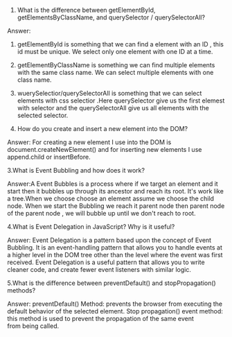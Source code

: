 1. What is the difference between getElementById, getElementsByClassName, and querySelector / querySelectorAll?

Answer:
1. getElementById is something that we can find a element with an ID , this id must be unique. We select only one element with one ID at a time.
2. getElementByClassName is something we can find multiple elements with the same class name. We can select multiple elements with one class name.
3. wuerySelectior/querySelectorAll is something that we can select elements with css selectior .Here querySelector give us the first elemest with
   selector and the querySelectorAll give us all elements with the selected selector.

2. How do you create and insert a new element into the DOM?

Answer: For creating a new element I use into the DOM is document.createNewElement() and for inserting new elements I use append.child or insertBefore.

3.What is Event Bubbling and how does it work?

Answer:A Event Bubbles is a process where if we target an element and it start then it bubbles up through its ancestor  and reach its root.
It's work like a tree.When we choose choose an element assume we choose the child node. When we start the Bubbling we reach it parent node
then parent node of the parent node , we will bubble up until we don't reach to root.

4.What is Event Delegation in JavaScript? Why is it useful?

Answer: Event Delegation is a pattern based upon the concept of Event Bubbling. It is an event-handling pattern that allows you to handle
events at a higher level in the DOM tree other than the level where the event was first received.
Event Delegation is a useful pattern that allows you to write cleaner code, and create fewer event listeners with similar logic.

5.What is the difference between preventDefault() and stopPropagation() methods?

Answer: preventDefault() Method: prevents the browser from executing the default behavior of the selected element.
Stop propagation() event method: this method is used to prevent the propagation of the same event from being called.
